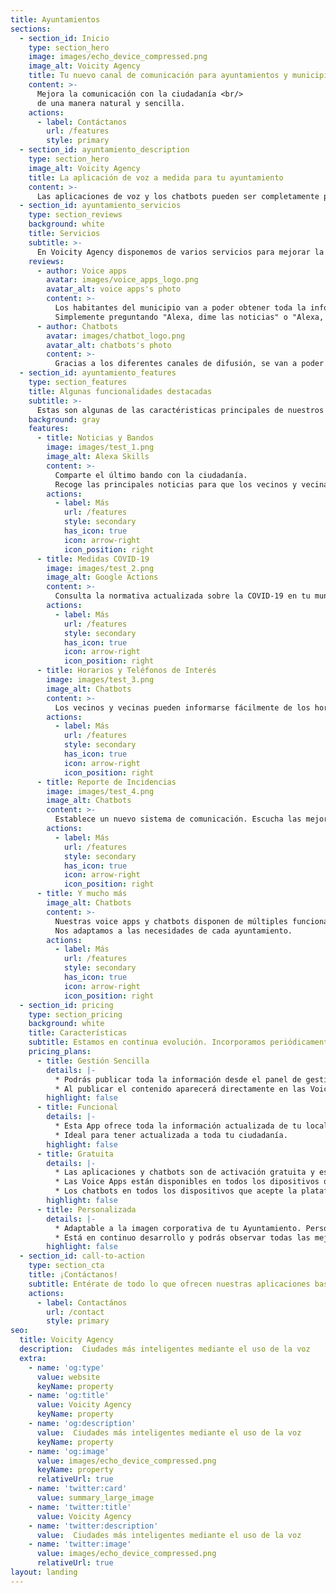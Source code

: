 ```yaml
---
title: Ayuntamientos
sections:
  - section_id: Inicio
    type: section_hero
    image: images/echo_device_compressed.png
    image_alt: Voicity Agency
    title: Tu nuevo canal de comunicación para ayuntamientos y municipios
    content: >-
      Mejora la comunicación con la ciudadanía <br/>
      de una manera natural y sencilla.
    actions:
      - label: Contáctanos
        url: /features
        style: primary
  - section_id: ayuntamiento_description
    type: section_hero
    image_alt: Voicity Agency
    title: La aplicación de voz a medida para tu ayuntamiento
    content: >-
      Las aplicaciones de voz y los chatbots pueden ser completamente personalizadas para las necesidades concretas de cada localidad. Desde Voicity Agency, realizamos un desarrollo a medida para cada municipio. El nuevo sistema de comunicación quedará totalmente integrado con el Ayuntamiento de tal forma que su gestión será una tarea sencilla. Además, las aplicaciobes están en continua evolución. Podrás ver cómo incorporamos periódicamente mejoras y funcionalidades.
  - section_id: ayuntamiento_servicios
    type: section_reviews
    background: white
    title: Servicios
    subtitle: >-
      En Voicity Agency disponemos de varios servicios para mejorar la interacción entre el ayuntamiento y la ciudadanía.
    reviews:
      - author: Voice apps
        avatar: images/voice_apps_logo.png
        avatar_alt: voice apps's photo
        content: >-
          Los habitantes del municipio van a poder obtener toda la información del ayuntamiento en tiempo real desde sus casas gracias a estos dispositivos.
          Simplemente preguntando "Alexa, dime las noticias" o "Alexa, ¿Que restricciones hay vigentes?" y se podrá consultar esta información relevante.
      - author: Chatbots
        avatar: images/chatbot_logo.png
        avatar_alt: chatbots's photo
        content: >-
          Gracias a los diferentes canales de difusión, se van a poder enviar actualizaciones y noticas del ayuntamiento directamente a los teléfonos de la ciudadanía. Con este servicio podrás enviar menajes de Whatsapp o comunicar cualquier noticia a través de un canal de Telegram.
  - section_id: ayuntamiento_features
    type: section_features
    title: Algunas funcionalidades destacadas
    subtitle: >-
      Estas son algunas de las caractéristicas principales de nuestros productos.
    background: gray
    features:
      - title: Noticias y Bandos
        image: images/test_1.png
        image_alt: Alexa Skills
        content: >-
          Comparte el último bando con la ciudadanía.
          Recoge las principales noticias para que los vecinos y vecinas de tu localidad estén al corriente de las últimas novedades de tu municipio.
        actions:
          - label: Más
            url: /features
            style: secondary
            has_icon: true
            icon: arrow-right
            icon_position: right
      - title: Medidas COVID-19
        image: images/test_2.png
        image_alt: Google Actions
        content: >-
          Consulta la normativa actualizada sobre la COVID-19 en tu municipio así como las horarios, restricciones y protocolos.
        actions:
          - label: Más
            url: /features
            style: secondary
            has_icon: true
            icon: arrow-right
            icon_position: right
      - title: Horarios y Teléfonos de Interés
        image: images/test_3.png
        image_alt: Chatbots
        content: >-
          Los vecinos y vecinas pueden informarse fácilmente de los horarios y teléfonos de las administraciones e instituciones que existen en tu localidad.
        actions:
          - label: Más
            url: /features
            style: secondary
            has_icon: true
            icon: arrow-right
            icon_position: right
      - title: Reporte de Incidencias
        image: images/test_4.png
        image_alt: Chatbots
        content: >-
          Establece un nuevo sistema de comunicación. Escucha las mejoras y sugerencias que los habitantes de tu localidad tienen que decirte.
        actions:
          - label: Más
            url: /features
            style: secondary
            has_icon: true
            icon: arrow-right
            icon_position: right
      - title: Y mucho más
        image_alt: Chatbots
        content: >-
          Nuestras voice apps y chatbots disponen de múltiples funcionalidades útiles para la ciudadanía. 
          Nos adaptamos a las necesidades de cada ayuntamiento.
        actions:
          - label: Más
            url: /features
            style: secondary
            has_icon: true
            icon: arrow-right
            icon_position: right
  - section_id: pricing
    type: section_pricing
    background: white
    title: Características
    subtitle: Estamos en continua evolución. Incorporamos periódicamente mejoras y nuevas funcionalidades.
    pricing_plans:
      - title: Gestión Sencilla
        details: |-
          * Podrás publicar toda la información desde el panel de gestión con tu usuario y contraseña. Es fácil e intuitivo.
          * Al publicar el contenido aparecerá directamente en las Voice Apps y cahtbots de tal manera que todos los usuarios tendrán acceso al mismo.
        highlight: false       
      - title: Funcional
        details: |-
          * Esta App ofrece toda la información actualizada de tu localidad o comarca.
          * Ideal para tener actualizada a toda tu ciudadanía.
        highlight: false
      - title: Gratuita
        details: |-
          * Las aplicaciones y chatbots son de activación gratuita y están disponibles para cualquier dispositivo. 
          * Las Voice Apps están disponibles en todos los dipositivos que integren Amazon Alexa y Google Assitant.
          * Los chatbots en todos los dispositivos que acepte la plataforma para la que se desarrolle el chatbot: Web, Android, iOS, MacOS, Windows, etc.
        highlight: false 
      - title: Personalizada
        details: |-
          * Adaptable a la imagen corporativa de tu Ayuntamiento. Personaliza colores, diálogos, interacciones y funcionalidades.
          * Está en continuo desarrollo y podrás observar todas las mejoras a través de las actualizaciones que recibirás en tus dispositivos.  
        highlight: false
  - section_id: call-to-action
    type: section_cta
    title: ¡Contáctanos!
    subtitle: Entérate de todo lo que ofrecen nuestras aplicaciones basadas en voz y nuestros chatbots. <br/> ¡No dudes en contactarnos!.
    actions:
      - label: Contactános
        url: /contact
        style: primary
seo:
  title: Voicity Agency
  description:  Ciudades más inteligentes mediante el uso de la voz
  extra:
    - name: 'og:type'
      value: website
      keyName: property
    - name: 'og:title'
      value: Voicity Agency
      keyName: property
    - name: 'og:description'
      value:  Ciudades más inteligentes mediante el uso de la voz
      keyName: property
    - name: 'og:image'
      value: images/echo_device_compressed.png
      keyName: property
      relativeUrl: true
    - name: 'twitter:card'
      value: summary_large_image
    - name: 'twitter:title'
      value: Voicity Agency
    - name: 'twitter:description'
      value:  Ciudades más inteligentes mediante el uso de la voz
    - name: 'twitter:image'
      value: images/echo_device_compressed.png
      relativeUrl: true
layout: landing
---
```

